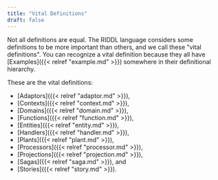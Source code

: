 ```yaml
---
title: "Vital Definitions"
draft: false
---
```


Not all definitions are equal. The RIDDL language considers some definitions
to be more important than others, and we call these "vital definitions". You 
can recognize a vital definition because they all have  
[Examples]({{< relref "example.md" >}}) somewhere in their definitional
hierarchy.

These are the vital definitions:
* [Adaptors]({{< relref "adaptor.md" >}}),
* [Contexts]({{< relref "context.md" >}}),
* [Domains]({{< relref "domain.md" >}}),
* [Functions]({{< relref "function.md" >}}),
* [Entities]({{< relref "entity.md" >}}),
* [Handlers]({{< relref "handler.md" >}}),
* [Plants]({{< relref "plant.md" >}}),
* [Processors]({{< relref "processor.md" >}}),
* [Projections]({{< relref "projection.md" >}}),
* [Sagas]({{< relref "saga.md" >}}), and
* [Stories]({{< relref "story.md" >}}).
